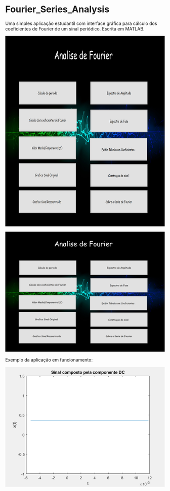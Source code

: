 # Fourier_Series_Analysis

Uma simples aplicação estudantil com interface gráfica para cálculo dos coeficientes de Fourier de um sinal periódico.
Escrita em MATLAB.

<img src="https://github.com/CAMonteiroFH/fourier_series_analysis/blob/main/images/ui.png" width="800" height="600" />

![alt text](https://github.com/CAMonteiroFH/fourier_series_analysis/blob/main/images/ui.png)

Exemplo da aplicação em funcionamento:

![alt text](https://github.com/CAMonteiroFH/fourier_series_analysis/blob/main/images/example.gif)


